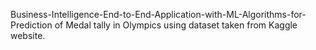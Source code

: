 Business-Intelligence-End-to-End-Application-with-ML-Algorithms-for-Prediction of Medal tally in Olympics using dataset taken from Kaggle website. 
